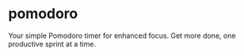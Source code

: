 # pomodoro
Your simple Pomodoro timer for enhanced focus. Get more done, one productive sprint at a time.
